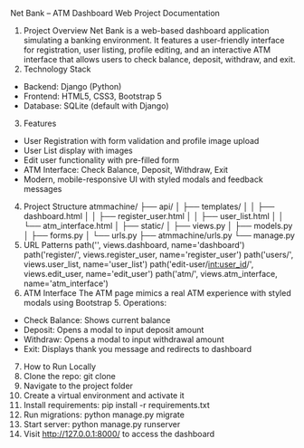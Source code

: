 Net Bank – ATM Dashboard Web Project Documentation
1. Project Overview
Net Bank is a web-based dashboard application simulating a banking environment. It features a user-friendly interface for registration, user listing, profile editing, and an interactive ATM interface that allows users to check balance, deposit, withdraw, and exit.
2. Technology Stack
- Backend: Django (Python)
- Frontend: HTML5, CSS3, Bootstrap 5
- Database: SQLite (default with Django)
3. Features
- User Registration with form validation and profile image upload
- User List display with images
- Edit user functionality with pre-filled form
- ATM Interface: Check Balance, Deposit, Withdraw, Exit
- Modern, mobile-responsive UI with styled modals and feedback messages
4. Project Structure
atmmachine/
├── api/
│   ├── templates/
│   │   ├── dashboard.html
│   │   ├── register_user.html
│   │   ├── user_list.html
│   │   └── atm_interface.html
│   ├── static/
│   ├── views.py
│   ├── models.py
│   ├── forms.py
│   └── urls.py
├── atmmachine/urls.py
└── manage.py
5. URL Patterns
path('', views.dashboard, name='dashboard')
path('register/', views.register_user, name='register_user')
path('users/', views.user_list, name='user_list')
path('edit-user/<int:user_id>/', views.edit_user, name='edit_user')
path('atm/', views.atm_interface, name='atm_interface')
6. ATM Interface
The ATM page mimics a real ATM experience with styled modals using Bootstrap 5.
Operations:
- Check Balance: Shows current balance
- Deposit: Opens a modal to input deposit amount
- Withdraw: Opens a modal to input withdrawal amount
- Exit: Displays thank you message and redirects to dashboard
7. How to Run Locally
1. Clone the repo:
   git clone <your-repo-url>
2. Navigate to the project folder
3. Create a virtual environment and activate it
4. Install requirements: pip install -r requirements.txt
5. Run migrations: python manage.py migrate
6. Start server: python manage.py runserver
7. Visit http://127.0.0.1:8000/ to access the dashboard


  









 
 
 
 

 
 
 
 

 

 
 
 
 
 
 
 
